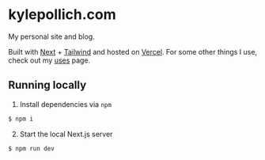 # kylepollich.com

My personal site and blog.

Built with [Next](https://nextjs.org/) + [Tailwind](https://tailwindcss.com/) and hosted on [Vercel](https://vercel.com/). For some other things I use, check out my [uses](https://kylepollich.com/uses/) page.

## Running locally

1. Install dependencies via `npm`

```sh
$ npm i
```

2. Start the local Next.js server

```sh
$ npm run dev
```
